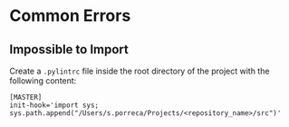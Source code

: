 # Common Errors
## Impossible to Import
Create a `.pylintrc` file inside the root directory of the project with the following content:
```
[MASTER]
init-hook='import sys; sys.path.append("/Users/s.porreca/Projects/<repository_name>/src")'
```
